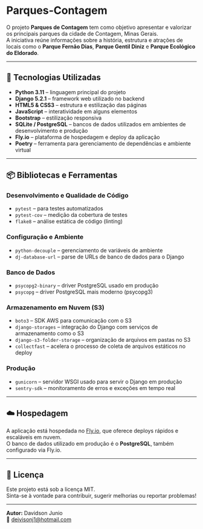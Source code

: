 # Parques-Contagem

O projeto **Parques de Contagem** tem como objetivo apresentar e valorizar os principais parques da cidade de Contagem, Minas Gerais.  
A iniciativa reúne informações sobre a história, estrutura e atrações de locais como o **Parque Fernão Dias**, **Parque Gentil Diniz** e **Parque Ecológico do Eldorado**.

---

## 🔧 Tecnologias Utilizadas

- **Python 3.11** – linguagem principal do projeto  
- **Django 5.2.1** – framework web utilizado no backend  
- **HTML5 & CSS3** – estrutura e estilização das páginas  
- **JavaScript** – interatividade em alguns elementos  
- **Bootstrap** – estilização responsiva  
- **SQLite / PostgreSQL** – bancos de dados utilizados em ambientes de desenvolvimento e produção  
- **Fly.io** – plataforma de hospedagem e deploy da aplicação  
- **Poetry** – ferramenta para gerenciamento de dependências e ambiente virtual  

---

## 📦 Bibliotecas e Ferramentas

### Desenvolvimento e Qualidade de Código
- `pytest` – para testes automatizados  
- `pytest-cov` – medição da cobertura de testes  
- `flake8` – análise estática de código (linting)  

### Configuração e Ambiente
- `python-decouple` – gerenciamento de variáveis de ambiente  
- `dj-database-url` – parse de URLs de banco de dados para o Django  

### Banco de Dados
- `psycopg2-binary` – driver PostgreSQL usado em produção  
- `psycopg` – driver PostgreSQL mais moderno (psycopg3)  

### Armazenamento em Nuvem (S3)
- `boto3` – SDK AWS para comunicação com o S3  
- `django-storages` – integração do Django com serviços de armazenamento como o S3  
- `django-s3-folder-storage` – organização de arquivos em pastas no S3  
- `collectfast` – acelera o processo de coleta de arquivos estáticos no deploy  

### Produção
- `gunicorn` – servidor WSGI usado para servir o Django em produção  
- `sentry-sdk` – monitoramento de erros e exceções em tempo real  

---

## ☁️ Hospedagem

A aplicação está hospedada no [Fly.io](https://fly.io/), que oferece deploys rápidos e escaláveis em nuvem.  
O banco de dados utilizado em produção é o **PostgreSQL**, também configurado via Fly.io.

---

## 📜 Licença

Este projeto está sob a licença MIT.  
Sinta-se à vontade para contribuir, sugerir melhorias ou reportar problemas!

---

**Autor:** Davidson Junio  
📧 [deivisonj1@hotmail.com](mailto:deivisonj1@hotmail.com)
